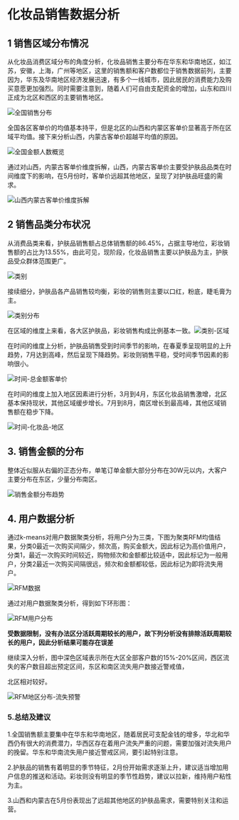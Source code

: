 # 化妆品销售数据分析

## 1 销售区域分布情况

​	从化妆品消费区域分布的角度分析，化妆品销售主要分布在华东和华南地区，如江苏，安徽，上海，广州等地区，这里的销售额和客户数都位于销售数据前列，主要因为，华东及华南地区经济发展迅速，有多个一线城市，因此居民的消费能力及购买意愿更加强烈。同时需要注意到，随着人们可自由支配资金的增加，山东和四川正成为北区和西区的主要销售地区。



![全国销售分布](D:\github\-Data-Analysis\数据分析\化妆品数据分析\pics\全国销售分布.png)

全国各区客单价的均值基本持平，但是北区的山西和内蒙区客单价显著高于所在区域平均值。接下来分析山西，内蒙古客单价超越平均值的原因。

![全国金额人数概览](D:\github\-Data-Analysis\数据分析\化妆品数据分析\pics\全国金额人数概览.png)

通过对山西，内蒙古客单价维度拆解，山西，内蒙古客单价主要受护肤品品类在时间维度下的影响，在5月份时，客单价远超其他地区，呈现了对护肤品旺盛的需求。

![山西内蒙古客单价维度拆解](D:\github\-Data-Analysis\数据分析\化妆品数据分析\pics\山西内蒙古客单价维度拆解.png)

## 2 销售品类分布状况

​	从消费品类来看，护肤品销售额占总体销售额的86.45%，占据主导地位，彩妆销售额的占比为13.55%，由此可见，现阶段，化妆品销售主要以护肤品为主，护肤品受众群体范围更广。

![类别](D:\github\-Data-Analysis\数据分析\化妆品数据分析\pics\类别.png)

接续细分，护肤品各产品销售较均衡，彩妆的销售则主要以口红，粉底，睫毛膏为主。

![类别分布](D:\github\-Data-Analysis\数据分析\化妆品数据分析\pics\类别分布.png)

在区域的维度上来看，各大区护肤品，彩妆销售构成比例基本一致。![类别-区域](D:\github\-Data-Analysis\数据分析\化妆品数据分析\pics\类别-区域.png)

在时间的维度上分析，护肤品销售受到时间季节的影响，在春夏季呈现明显的上升趋势，7月达到高峰，然后呈现下降趋势。彩妆则销售平稳，受时间季节因素的影响很小。

![时间-总金额客单价](D:\github\-Data-Analysis\数据分析\化妆品数据分析\pics\时间-总金额客单价.png)

在时间的维度上加入地区因素进行分析，3月到4月，东区化妆品销售激增，北区基本保持现状，其他区域缓步增长。7月到8月，南区增长到最高峰，其他区域销售额在稳步下降。

![时间-化妆品-地区](D:\github\-Data-Analysis\数据分析\化妆品数据分析\pics\时间-化妆品-地区.png)

## 3. 销售金额的分布

整体近似服从右偏的正态分布，单笔订单金额大部分分布在30W元以内，大客户主要分布在东区，少量分布南区。

![销售金额分布趋势](D:\github\-Data-Analysis\数据分析\化妆品数据分析\pics\销售金额分布趋势.png)

## 4. 用户数据分析

​	通过k-means对用户数据聚类分析，将用户分为三类，下图为聚类RFM均值结果，分类0最近一次购买间隔少，频次高，购买金额大，因此标记为高价值用户，分类1，最近一次购买时间较近，购物频次和金额都比较适中，因此标记为一般用户，分类2最近一次购买间隔很远，频次和金额都较低，因此标记为即将流失用户。

![RFM数据](D:\github\-Data-Analysis\数据分析\化妆品数据分析\pics\RFM数据.png)

通过对用户数据聚类分析，得到如下环形图：

![RFM用户分布](D:\github\-Data-Analysis\数据分析\化妆品数据分析\pics\RFM用户分布.png)

**受数据限制，没有办法区分活跃周期较长的用户，故下列分析没有排除活跃周期较长的用户，因此分析结果可能存在误差**

继续深入分析，图中深色区域表示所在大区全部客户数的15%-20%区间，西区流失的客户数目超出预定区间，东区和南区流失用户数接近警戒值，

北区相对较好。

![RFM地区分布-流失预警](D:\github\-Data-Analysis\数据分析\化妆品数据分析\pics\RFM地区分布-流失预警.png)

### 5.总结及建议

1.全国销售额主要集中在华东和华南地区，随着居民可支配金钱的增多，华北和华西仍有很大的消费潜力，华西区存在着用户流失严重的问题，需要加强对流失用户的挽留。华东和华南流失用户接近警戒区间，要引起特别注意。

2.护肤品的销售有着明显的季节特征，2月份开始需求逐渐上升，建议适当增加用户信息的推送和活动。彩妆则没有明显的季节性趋势，建议以拉新，维持用户粘性为主。

3.山西和内蒙古在5月份表现出了远超其他地区的护肤品需求，需要特别关注和运营。


